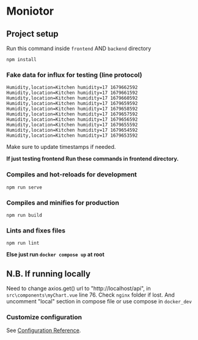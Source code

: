 # Moniotor

## Project setup
Run this command inside `frontend` AND `backend` directory
```
npm install
```

### Fake data for influx for testing (line protocol)
```
Humidity,location=Kitchen humidity=17 1679662592
Humidity,location=Kitchen humidity=17 1679661592
Humidity,location=Kitchen humidity=17 1679660592
Humidity,location=Kitchen humidity=17 1679659592
Humidity,location=Kitchen humidity=17 1679658592
Humidity,location=Kitchen humidity=17 1679657592
Humidity,location=Kitchen humidity=17 1679656592
Humidity,location=Kitchen humidity=17 1679655592
Humidity,location=Kitchen humidity=17 1679654592
Humidity,location=Kitchen humidity=17 1679653592
```
Make sure to update timestamps if needed.

**If just testing frontend Run these commands in frontend directory.**
### Compiles and hot-reloads for development
```
npm run serve
```

### Compiles and minifies for production
```
npm run build
```

### Lints and fixes files
```
npm run lint
```

**Else just run ```docker compose up``` at root**

## N.B. If running locally
Need to change axios.get() url to "http://localhost/api", in ```src\components\myChart.vue``` line 76. Check `nginx` folder if lost. And uncomment "local" section in compose file or use compose in `docker_dev`

### Customize configuration
See [Configuration Reference](https://cli.vuejs.org/config/).
